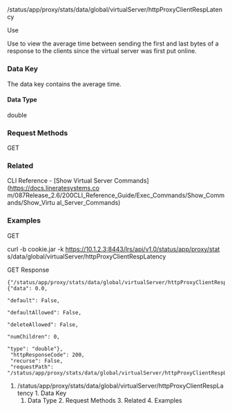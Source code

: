 ##
/status/app/proxy/stats/data/global/virtualServer/httpProxyClientRespLatency

Use

Use to view the average time between sending the first and last bytes of a
response to the clients since the virtual server was first put online.

### Data Key

The data key contains the average time.

#### Data Type

double

### Request Methods

GET

### Related

CLI Reference - [Show Virtual Server Commands](https://docs.lineratesystems.co
m/087Release_2.6/200CLI_Reference_Guide/Exec_Commands/Show_Commands/Show_Virtu
al_Server_Commands)

### Examples

GET

curl -b cookie.jar -k https://10.1.2.3:8443/lrs/api/v1.0/status/app/proxy/stat
s/data/global/virtualServer/httpProxyClientRespLatency

GET Response

    
    
    {"/status/app/proxy/stats/data/global/virtualServer/httpProxyClientRespLatency": {"data": 0.0,
                                                                                    "default": False,
                                                                                    "defaultAllowed": False,
                                                                                    "deleteAllowed": False,
                                                                                    "numChildren": 0,
                                                                                    "type": "double"},
     "httpResponseCode": 200,
     "recurse": False,
     "requestPath": "/status/app/proxy/stats/data/global/virtualServer/httpProxyClientRespLatency"}
    

  1. /status/app/proxy/stats/data/global/virtualServer/httpProxyClientRespLatency
    1. Data Key
      1. Data Type
    2. Request Methods
    3. Related
    4. Examples

